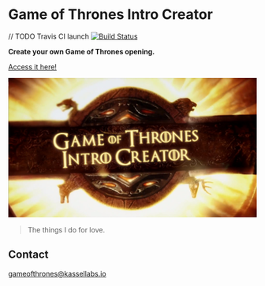# Game of Thrones Intro Creator

// TODO Travis CI launch [![Build Status](https://travis-ci.com/KasselLabs/GameOfThronesIntroCreator.svg?branch=develop)](https://travis-ci.com/KasselLabs/GameOfThronesIntroCreator)

**Create your own Game of Thrones opening.**

[Access it here!](https://GameOfThronesIntroCreator.KasselLabs.io/#/)

<p align="center">
  <a target="_blank" href="https://GameOfThronesIntroCreator.KasselLabs.io">
    <img src="./src/assets/img/preview.jpg"/>
  </a>
</p>

> The things I do for love.

## Contact

[gameofthrones@kassellabs.io](mailto:gameofthrones@kassellabs.io)
